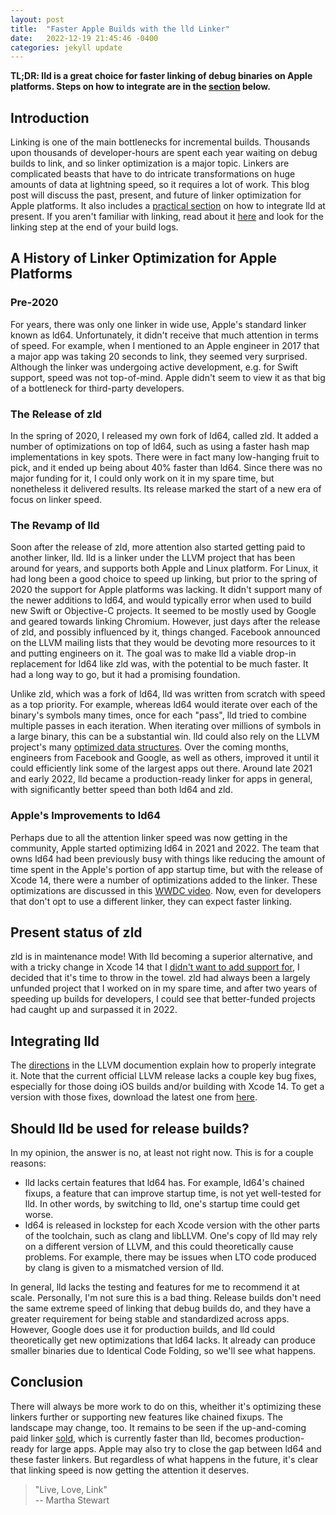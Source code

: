 ```yaml
---
layout: post
title:  "Faster Apple Builds with the lld Linker"
date:   2022-12-19 21:45:46 -0400
categories: jekyll update
---
```


**TL;DR: lld is a great choice for faster linking of debug binaries on Apple platforms. Steps on how to integrate are in the [section](#integrating-lld) below.**

## Introduction

Linking is one of the main bottlenecks for incremental builds. Thousands upon thousands of developer-hours are spent each year waiting on debug builds to link, and so linker optimization is a major topic. Linkers are complicated beasts that have to do intricate transformations on huge amounts of data at lightning speed, so it requires a lot of work. This blog post will discuss the past, present, and future of linker optimization for Apple platforms. It also includes a [practical section](#integrating-lld) on how to integrate lld at present. If you aren't familiar with linking, read about it [here](https://stackoverflow.com/questions/3322911/what-do-linkers-do) and look for the linking step at the end of your build logs.

## A History of Linker Optimization for Apple Platforms

### Pre-2020

For years, there was only one linker in wide use, Apple's standard linker known as ld64. Unfortunately, it didn't receive that much attention in terms of speed. For example, when I mentioned to an Apple engineer in 2017 that a major app was taking 20 seconds to link, they seemed very surprised. Although the linker was undergoing active development, e.g. for Swift support, speed was not top-of-mind. Apple didn't seem to view it as that big of a bottleneck for third-party developers.

### The Release of zld

In the spring of 2020, I released my own fork of ld64, called zld. It added a number of optimizations on top of ld64, such as using a faster hash map implementations in key spots. There were in fact many low-hanging fruit to pick, and it ended up being about 40% faster than ld64. Since there was no major funding for it, I could only work on it in my spare time, but nonetheless it delivered results. Its release marked the start of a new era of focus on linker speed.

### The Revamp of lld

Soon after the release of zld, more attention also started getting paid to another linker, lld. lld is a linker under the LLVM project that has been around for years, and supports both Apple and Linux platform. For Linux, it had long been a good choice to speed up linking, but prior to the spring of 2020 the support for Apple platforms was lacking. It didn't support many of the newer additions to ld64, and would typically error when used to build new Swift or Objective-C projects. It seemed to be mostly used by Google and geared towards linking Chromium. However, just days after the release of zld, and possibly influenced by it, things changed. Facebook announced on the LLVM mailing lists that they would be devoting more resources to it and putting engineers on it. The goal was to make lld a viable drop-in replacement for ld64 like zld was, with the potential to be much faster. It had a long way to go, but it had a promising foundation.

Unlike zld, which was a fork of ld64, lld was written from scratch with speed as a top priority. For example, whereas ld64 would iterate over each of the binary's symbols many times, once for each "pass", lld tried to combine multiple passes in each iteration. When iterating over millions of symbols in a large binary, this can be a substantial win. lld could also rely on the LLVM project's many [optimized data structures](https://llvm.org/docs/ProgrammersManual.html#picking-the-right-data-structure-for-a-task). Over the coming months, engineers from Facebook and Google, as well as others, improved it until it could efficiently link some of the largest apps out there. Around late 2021 and early 2022, lld became a production-ready linker for apps in general, with significantly better speed than both ld64 and zld.

### Apple's Improvements to ld64

Perhaps due to all the attention linker speed was now getting in the community, Apple started optimizing ld64 in 2021 and 2022. The team that owns ld64 had been previously busy with things like reducing the amount of time spent in the Apple's portion of app startup time, but with the release of Xcode 14, there were a number of optimizations added to the linker. These optimizations are discussed in this [WWDC video](https://developer.apple.com/videos/play/wwdc2022/110362/). Now, even for developers that don't opt to use a different linker, they can expect faster linking.

## Present status of zld

zld is in maintenance mode! With lld becoming a superior alternative, and with a tricky change in Xcode 14 that I [didn't want to add support for](https://github.com/michaeleisel/zld/issues/113), I decided that it's time to throw in the towel. zld had always been a largely unfunded project that I worked on in my spare time, and after two years of speeding up builds for developers, I could see that better-funded projects had caught up and surpassed it in 2022.

## Integrating lld

The [directions](https://lld.llvm.org/MachO/index.html) in the LLVM documention explain how to properly integrate it. Note that the current official LLVM release lacks a couple key bug fixes, especially for those doing iOS builds and/or building with Xcode 14. To get a version with those fixes, download the latest one from [here](https://github.com/keith/ld64.lld/releases).

## Should lld be used for release builds?

In my opinion, the answer is no, at least not right now. This is for a couple reasons:
- lld lacks certain features that ld64 has. For example, ld64's chained fixups, a feature that can improve startup time, is not yet well-tested for lld. In other words, by switching to lld, one's startup time could get worse.
- ld64 is released in lockstep for each Xcode version with the other parts of the toolchain, such as clang and libLLVM. One's copy of lld may rely on a different version of LLVM, and this could theoretically cause problems. For example, there may be issues when LTO code produced by clang is given to a mismatched version of lld.

In general, lld lacks the testing and features for me to recommend it at scale. Personally, I'm not sure this is a bad thing. Release builds don't need the same extreme speed of linking that debug builds do, and they have a greater requirement for being stable and standardized across apps. However, Google does use it for production builds, and lld could theoretically get new optimizations that ld64 lacks. It already can produce smaller binaries due to Identical Code Folding, so we'll see what happens.

## Conclusion

There will always be more work to do on this, wheither it's optimizing these linkers further or supporting new features like chained fixups. The landscape may change, too. It remains to be seen if the up-and-coming paid linker [sold](https://github.com/bluewhalesystems/sold), which is currently faster than lld, becomes production-ready for large apps. Apple may also try to close the gap between ld64 and these faster linkers. But regardless of what happens in the future, it's clear that linking speed is now getting the attention it deserves.

> "Live, Love, Link"\
> -- Martha Stewart
